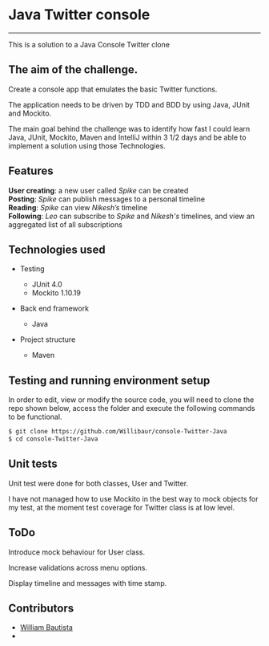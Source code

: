 Java Twitter console
====================

---------------------------------------------------

This is a solution to a Java Console Twitter clone

The aim of the challenge.
-------------------------

Create a console app that emulates the basic Twitter functions.

The application needs to be driven by TDD and BDD by using Java, JUnit and Mockito.

The main goal behind the challenge was to identify how fast I could learn Java, JUnit, Mockito, Maven and IntelliJ within 3 1/2 days and be able to implement a solution using those Technologies. 

Features
------------
**User creating**: a new user called *Spike* can be created  
**Posting**: *Spike* can publish messages to a personal timeline  
**Reading**: *Spike* can view *Nikesh’s* timeline  
**Following**: *Leo* can subscribe to *Spike* and *Nikesh's* timelines, and view an aggregated list of all subscriptions  


Technologies used
-----------------

  * Testing
    * JUnit 4.0
    * Mockito 1.10.19

  * Back end framework
    * Java

  * Project structure
    * Maven

Testing and running environment setup
--------------------------------------

In order to edit, view or modify the source code, you will need to clone the repo shown below, access the folder and execute the following commands to be functional.


```sh
$ git clone https://github.com/Willibaur/console-Twitter-Java
$ cd console-Twitter-Java
```



Unit tests
-------------------------

Unit test were done for both classes, User and Twitter.

I have not managed how to use Mockito in the best way to mock objects for my test, at the moment test coverage for Twitter class is at low level.


ToDo
--------------

Introduce mock behaviour for User class.

Increase validations across menu options.

Display timeline and messages with time stamp.


Contributors
------------

* [William Bautista](https://github.com/Willibaur)
*
